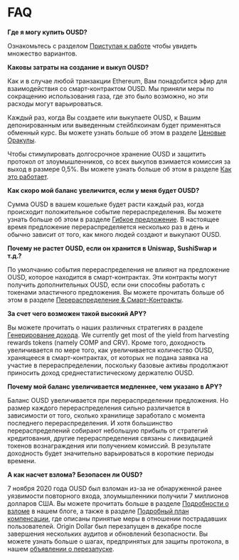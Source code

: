 # FAQ

**Где я могу купить OUSD?**

Ознакомьтесь с разделом [Приступая к работе](https://docs.ousd.com/getting-started) чтобы увидеть множество вариантов.

**Каковы затраты на создание и выкуп OUSD?**

Как и в случае любой транзакции Ethereum, Вам понадобится эфир для взаимодействия со смарт-контрактом OUSD. Мы приняли меры по сокращению использования газа, где это было возможно, но эти расходы могут варьироваться.

Каждый раз, когда Вы создаете или выкупаете OUSD, к Вашим депонированным или выведенным стейблкоинам будет применяться обменный курс. Вы можете узнать больше об этом в разделе [Ценовые Оракулы](https://docs.ousd.com/core-concepts/price-oracles).

Чтобы стимулировать долгосрочное хранение OUSD и защитить протокол от злоумышленников, со всех выкупов взимается комиссия за выход в размере 0,5%. Вы можете узнать больше об этом в разделе [Как это работает](https://docs.ousd.com/how-it-works).

**Как скоро мой баланс увеличится, если у меня будет OUSD?**

Сумма OUSD в вашем кошельке будет расти каждый раз, когда происходит положительное событие перераспределения. Вы можете узнать больше об этом в разделе [Гибкое предложение](https://docs.ousd.com/core-concepts/elastic-supply). В настоящее время предложение перераспределяется несколько раз в день и обычно зависит от того, как много людей создают и выкупают OUSD.

**Почему не растет OUSD, если он хранится в Uniswap, SushiSwap и т.д.?**

По умолчанию события перераспределения не влияют на предложение OUSD, которое находится в смарт-контрактах. Эти контракты могут получить дополнительных OUSD, если они способны работать с токенами эластичного предложения. Вы можете прочитать больше об этом в разделе [Перераспределение & Смарт-Контракты](https://docs.ousd.com/core-concepts/elastic-supply/rebasing-and-smart-contracts).

**За счет чего возможен такой высокий APY?**

Вы можете прочитать о наших различных стратегиях в разделе [Генерирование дохода](https://docs.ousd.com/core-concepts/yield-generation). We currently get most of the yield from harvesting rewards tokens (namely COMP and CRV). Кроме того, доходность увеличивается по мере того, как увеличивается количество OUSD, хранящееся в смарт-контрактах, от которых не подана заявка на участие в перераспределении, поскольку базовые активы продолжают приносить доход среднестатистическому держателю OUSD.

**Почему мой баланс увеличивается медленнее, чем указано в APY?**

Баланс OUSD увеличивается при перераспределении предложения. Но размер каждого перераспределения сильно различается в зависимости от того, сколько хранилище заработало с момента последнего перераспределения. И хотя большинство перераспределений собирают небольшую прибыль от стратегий кредитования, другие перераспределения связаны с ликвидацией токенов вознаграждения или получением комиссий. В результате доходность будет значительно варьироваться в короткие периоды времени.

**А как насчет взлома? Безопасен ли OUSD?**

7 ноября 2020 года OUSD был взломан из-за не обнаруженной ранее уязвимости повторного входа, злоумышленники получили 7 миллионов долларов США. Вы можете прочитать больше в разделе [Подробности о взломе](https://medium.com/originprotocol/urgent-ousd-has-hacked-and-there-has-been-a-loss-of-funds-7b8c4a7d534c) в нашем блоге, а также в разделе [Подробный план компенсации](https://medium.com/originprotocol/origin-dollar-ousd-detailed-compensation-plan-faa73f87442e), где описаны принятые меры в отношении пострадавших пользователей. Origin Dollar был перезапущен в декабре после завершения нескольких аудитов и обновлений безопасности. Вы можете узнать больше о шагах, предпринятых для защиты протокола, в нашем [объявлении о перезапуске](https://medium.com/originprotocol/origin-dollar-ousd-is-back-b8ee0c601dad).
